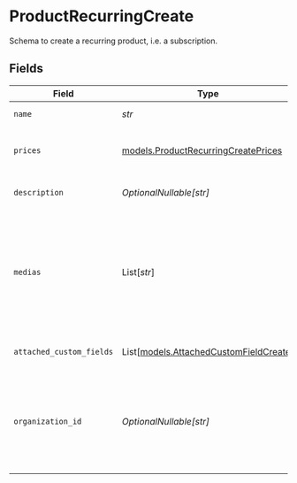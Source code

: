 # ProductRecurringCreate

Schema to create a recurring product, i.e. a subscription.


## Fields

| Field                                                                                                                       | Type                                                                                                                        | Required                                                                                                                    | Description                                                                                                                 |
| --------------------------------------------------------------------------------------------------------------------------- | --------------------------------------------------------------------------------------------------------------------------- | --------------------------------------------------------------------------------------------------------------------------- | --------------------------------------------------------------------------------------------------------------------------- |
| `name`                                                                                                                      | *str*                                                                                                                       | :heavy_check_mark:                                                                                                          | The name of the product.                                                                                                    |
| `prices`                                                                                                                    | [models.ProductRecurringCreatePrices](../models/productrecurringcreateprices.md)                                            | :heavy_check_mark:                                                                                                          | List of available prices for this product.                                                                                  |
| `description`                                                                                                               | *OptionalNullable[str]*                                                                                                     | :heavy_minus_sign:                                                                                                          | The description of the product.                                                                                             |
| `medias`                                                                                                                    | List[*str*]                                                                                                                 | :heavy_minus_sign:                                                                                                          | List of file IDs. Each one must be on the same organization as the product, of type `product_media` and correctly uploaded. |
| `attached_custom_fields`                                                                                                    | List[[models.AttachedCustomFieldCreate](../models/attachedcustomfieldcreate.md)]                                            | :heavy_minus_sign:                                                                                                          | List of custom fields to attach.                                                                                            |
| `organization_id`                                                                                                           | *OptionalNullable[str]*                                                                                                     | :heavy_minus_sign:                                                                                                          | The ID of the organization owning the product. **Required unless you use an organization token.**                           |